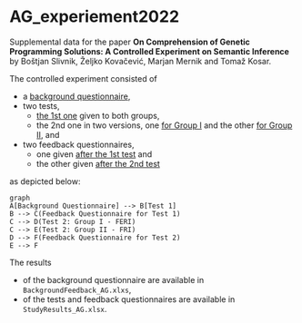 # AG_experiement2022
Supplemental data for the paper
**On Comprehension of Genetic Programming Solutions: A Controlled Experiment on Semantic Inference**
by Boštjan Slivnik, Željko Kovačević, Marjan Mernik and Tomaž Kosar.

The controlled experiment consisted of 
- a [background questionnaire](https://github.com/slivnik/AG_experiement2022/blob/main/AG%20Comprehension%20background%20questionnaire.pdf),
- two tests,
	- [the 1st one](https://github.com/slivnik/AG_experiement2022/blob/main/AG%20Comprehension%20Test1.pdf) given to both groups,
	- the 2nd one in two versions, one [for Group I](https://github.com/slivnik/AG_experiement2022/blob/main/AG%20Comprehension%20Test2%20Group%20I%20(FERI).pdf) and the other [for Group II](https://github.com/slivnik/AG_experiement2022/blob/main/AG%20Comprehension%20Test2%20Group%20II%20(FRI).pdf), and
- two feedback questionnaires,
	- one given [after the 1st test](https://github.com/slivnik/AG_experiement2022/blob/main/AG%20Comprehension%20feedback%20questionnaire%20test1.pdf) and
	- the other given [after the 2nd test](https://github.com/slivnik/AG_experiement2022/blob/main/AG%20Comprehension%20feedback%20questionnaire%20test2.pdf)

as depicted below:

```mermaid
graph
A[Background Questionnaire] --> B[Test 1]
B --> C(Feedback Questionnaire for Test 1)
C --> D(Test 2: Group I - FERI)
C --> E(Test 2: Group II - FRI)
D --> F(Feedback Questionnaire for Test 2)
E --> F
```

The results
- of the background questionnaire are available in `BackgroundFeedback_AG.xlxs`,
- of the tests and feedback questionnaires are available in `StudyResults_AG.xlsx`.

